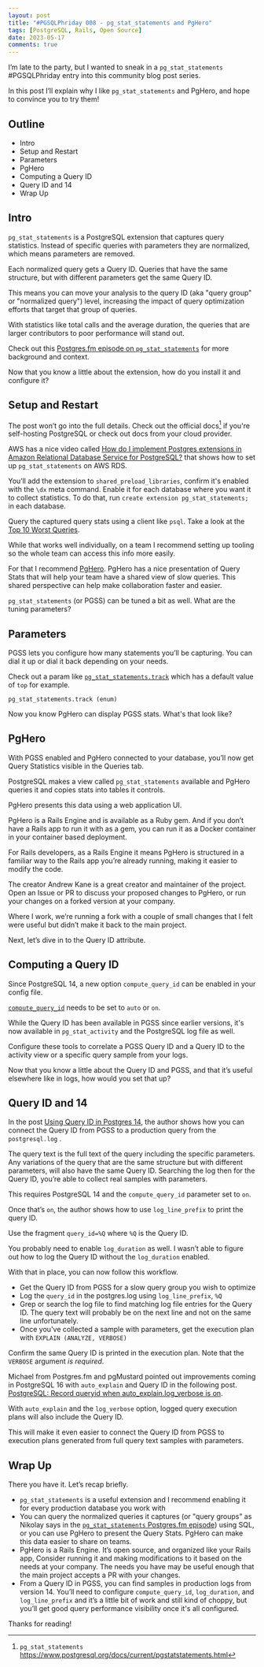 ```yaml
---
layout: post
title: "#PGSQLPhriday 008 - pg_stat_statements and PgHero"
tags: [PostgreSQL, Rails, Open Source]
date: 2023-05-17
comments: true
---
```


I’m late to the party, but I wanted to sneak in a `pg_stat_statements` #PGSQLPhriday entry into this community blog post series.

In this post I’ll explain why I like `pg_stat_statements` and PgHero, and hope to convince you to try them!


## Outline

- Intro
- Setup and Restart
- Parameters
- PgHero
- Computing a Query ID
- Query ID and 14
- Wrap Up

## Intro

`pg_stat_statements` is a PostgreSQL extension that captures query statistics. Instead of specific queries with parameters they are normalized, which means parameters are removed.

Each normalized query gets a Query ID. Queries that have the same structure, but with different parameters get the same Query ID.

This means you can move your analysis to the query ID (aka "query group" or "normalized query") level, increasing the impact of query optimization efforts that target that group of queries.

With statistics like total calls and the average duration, the queries that are larger contributors to poor performance will stand out.

Check out this [Postgres.fm episode on `pg_stat_statements`](https://postgres.fm/episodes/pg_stat_statements) for more background and context.

Now that you know a little about the extension, how do you install it and configure it?

## Setup and Restart

The post won’t go into the full details. Check out the official docs[^1] if you're self-hosting PostgreSQL or check out docs from your cloud provider.

AWS has a nice video called [How do I implement Postgres extensions in Amazon Relational Database Service for PostgreSQL?](https://www.youtube.com/watch?v=INx8VGGfGGU) that shows how to set up `pg_stat_statements` on AWS RDS.

You’ll add the extension to `shared_preload_libraries`, confirm it's enabled with the `\dx` meta command. Enable it for each database where you want it to collect statistics. To do that, run `create extension pg_stat_statements;` in each database.

Query the captured query stats using a client like `psql`. Take a look at the [Top 10 Worst Queries](https://github.com/andyatkinson/pg_scripts/blob/master/list_10_worst_queries.sql).

While that works well individually, on a team I recommend setting up tooling so the whole team can access this info more easily.

For that I recommend [PgHero](/blog/2022/10/04/pghero-3). PgHero has a nice presentation of Query Stats that will help your team have a shared view of slow queries. This shared perspective can help make collaboration faster and easier.

`pg_stat_statements` (or PGSS) can be tuned a bit as well. What are the tuning parameters?


## Parameters

PGSS lets you configure how many statements you’ll be capturing. You can dial it up or dial it back depending on your needs.

Check out a param like [`pg_stat_statements.track`](https://www.postgresql.org/docs/current/pgstatstatements.html) which has a default value of `top` for example.

```
pg_stat_statements.track (enum)
```

Now you know PgHero can display PGSS stats. What's that look like?

## PgHero

With PGSS enabled and PgHero connected to your database, you’ll now get Query Statistics visible in the Queries tab.

PostgreSQL makes a view called `pg_stat_statements` available and PgHero queries it and copies stats into tables it controls.

PgHero presents this data using a web application UI.

PgHero is a Rails Engine and is available as a Ruby gem. And if you don’t have a Rails app to run it with as a gem, you can run it as a Docker container in your container based deployment.

For Rails developers, as a Rails Engine it means PgHero is structured in a familiar way to the Rails app you’re already running, making it easier to modify the code.

The creator Andrew Kane is a great creator and maintainer of the project. Open an Issue or PR to discuss your proposed changes to PgHero, or run your changes on a forked version at your company.

Where I work, we’re running a fork with a couple of small changes that I felt were useful but didn’t make it back to the main project.

Next, let’s dive in to the Query ID attribute.

## Computing a Query ID

Since PostgreSQL 14, a new option `compute_query_id` can be enabled in your config file.

[`compute_query_id`](https://postgresqlco.nf/doc/en/param/compute_query_id/) needs to be set to `auto` or `on`.

While the Query ID has been available in PGSS since earlier versions, it's now available in `pg_stat_activity` and the PostgreSQL log file as well.

Configure these tools to correlate a PGSS Query ID and a Query ID to the activity view or a specific query sample from your logs.

Now that you know a little about the Query ID and PGSS, and that it’s useful elsewhere like in logs, how would you set that up?

## Query ID and 14

In the post [Using Query ID in Postgres 14](https://blog.rustprooflabs.com/2021/10/postgres-14-query-id), the author shows how you can connect the Query ID from PGSS to a production query from the `postgresql.log` .

The query text is the full text of the query including the specific parameters. Any variations of the query that are the same structure but with different parameters, will also have the same Query ID. Searching the log then for the Query ID, you’re able to collect real samples with parameters.

This requires PostgreSQL 14 and the `compute_query_id` parameter set to `on`.

Once that’s `on`, the author shows how to use `log_line_prefix` to print the query ID.

Use the fragment `query_id=%Q` where `%Q` is the Query ID.

You probably need to enable `log_duration` as well. I wasn’t able to figure out how to log the Query ID without the `log_duration` enabled.

With that in place, you can now follow this workflow.

- Get the Query ID from PGSS for a slow query group you wish to optimize
- Log the `query_id` in the postgres.log using `log_line_prefix`, `%Q`
- Grep or search the log file to find matching log file entries for the Query ID. The query text will probably be on the next line and not on the same line unfortunately.
- Once you've collected a sample with parameters, get the execution plan with `EXPLAIN (ANALYZE, VERBOSE)`

Confirm the same Query ID is printed in the execution plan. Note that the `VERBOSE` argument *is required*.

Michael from Postgres.fm and pgMustard pointed out improvements coming in PostgreSQL 16 with `auto_explain` and Query ID in the following post. [PostgreSQL: Record queryid when auto_explain.log_verbose is on](https://www.postgresql.org/message-id/flat/1ea21936981f161bccfce05765c03bee@oss.nttdata.com).

With `auto_explain` and the `log_verbose` option, logged query execution plans will also include the Query ID.

This will make it even easier to connect the Query ID from PGSS to execution plans generated from full query text samples with parameters.

## Wrap Up

There you have it. Let’s recap briefly.

- `pg_stat_statements` is a useful extension and I recommend enabling it for every production database you work with
- You can query the normalized queries it captures (or "query groups" as Nikolay says in the [`pg_stat_statements` Postgres.fm episode](https://postgres.fm/episodes/pg_stat_statements)) using SQL, or you can use PgHero to present the Query Stats. PgHero can make this data easier to share on teams.
- PgHero is a Rails Engine. It’s open source, and organized like your Rails app, Consider running it and making modifications to it based on the needs at your company. The needs you have may be useful enough that the main project accepts a PR with your changes.
- From a Query ID in PGSS, you can find samples in production logs from version 14. You’ll need to configure `compute_query_id`, `log_duration`, and `log_line_prefix` and it’s a little bit of work and still kind of choppy, but you’ll get good query performance visibility once it's all configured.

Thanks for reading!

[^1]: `pg_stat_statements` <https://www.postgresql.org/docs/current/pgstatstatements.html>
